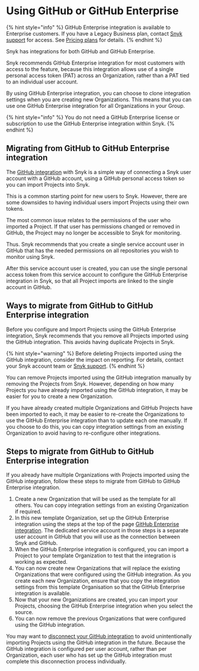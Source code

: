 # Using GitHub or GitHub Enterprise

{% hint style="info" %}
GitHub Enterprise integration is available to Enterprise customers. If you have a Legacy Business plan, contact [Snyk support](https://support.snyk.io/hc/en-us) for access. See [Pricing plans](https://snyk.io/plans/) for details.
{% endhint %}

Snyk has integrations for both GitHub and GitHub Enterprise.

Snyk recommends GitHub Enterprise integration for most customers with access to the feature, because this integration allows use of a single personal access token (PAT) across an Organization, rather than a PAT tied to an individual user account.

By using GitHub Enterprise integration, you can choose to clone integration settings when you are creating new Organizations. This means that you can use one GitHub Enterprise integration for all Organizations in your Group.

{% hint style="info" %}
You do not need a GitHub Enterprise license or subscription to use the GitHub Enterprise integration within Snyk.
{% endhint %}

## Migrating from GitHub to GitHub Enterprise integration

The [GitHub integration](github-integration.md) with Snyk is a simple way of connecting a Snyk user account with a GitHub account, using a GitHub personal access token so you can import Projects into Snyk.

This is a common starting point for new users to Snyk. However, there are some downsides to having individual users import Projects using their own tokens.

The most common issue relates to the permissions of the user who imported a Project. If that user has permissions changed or removed in GitHub, the Project may no longer be accessible to Snyk for monitoring.

Thus. Snyk recommends that you create a single service account user in GitHub that has the needed permissions on all repositories you wish to monitor using Snyk.

After this service account user is created, you can use the single personal access token from this service account to configure the GitHub Enterprise integration in Snyk, so that all Project imports are linked to the single account in GitHub.

## Ways to migrate from GitHub to GitHub Enterprise integration

Before you configure and Import Projects using the GitHub Enterprise integration, Snyk recommends that you remove all Projects imported using the GitHub integration. This avoids having duplicate Projects in Snyk.

{% hint style="warning" %}
Before deleting Projects imported using the GitHub integration, consider the impact on reporting. For details, contact your Snyk account team or [Snyk support](https://support.snyk.io/hc/en-us).
{% endhint %}

You can remove Projects imported using the GitHub integration manually by removing the Projects from Snyk. However, depending on how many Projects you have already imported using the GitHub integration, it may be easier for you to create a new Organization.

If you have already created multiple Organizations and GitHub Projects have been imported to each, it may be easier to re-create the Organizations to use the GitHub Enterprise integration than to update each one manually. If you choose to do this, you can copy integration settings from an existing Organization to avoid having to re-configure other integrations.

## Steps to migrate from GitHub to GitHub Enterprise integration

If you already have multiple Organizations with Projects imported using the GitHub integration, follow these steps to migrate from GitHub to GitHub Enterprise integration.

1. Create a new Organization that will be used as the template for all others. You can copy integration settings from an existing Organization if required.
2. In this new template Organization, set up the GitHub Enterprise integration using the steps at the top of the page [GitHub Enterprise integration](github-enterprise-integration.md). The dedicated service account in those steps is a separate user account in GitHub that you will use as the connection between Snyk and GitHub.
3. When the GitHub Enterprise integration is configured, you can import a Project to your template Organization to test that the integration is working as expected.
4. You can now create new Organizations that will replace the existing Organizations that were configured using the GitHub integration. As you create each new Organization, ensure that you copy the integration settings from this template Organisation so that the GitHub Enterprise integration is available.
5. Now that your new Organizations are created, you can import your Projects, choosing the GitHub Enterprise integration when you select the source.
6. You can now remove the previous Organizations that were configured using the GitHub integration.

You may want to [disconnect your GitHub integration](https://docs.snyk.io/integrations/git-repository-scm-integrations/github-integration#disconnecting-the-github-integration) to avoid unintentionally importing Projects using the GitHub integration in the future. Because the GitHub integration is configured per user account, rather than per Organization, each user who has set up the GitHub integration must complete this disconnection process individually.
